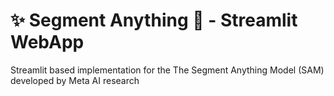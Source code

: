 # ✨ Segment Anything 🚀 - Streamlit WebApp
Streamlit based implementation for the The Segment Anything Model (SAM) developed by Meta AI research

